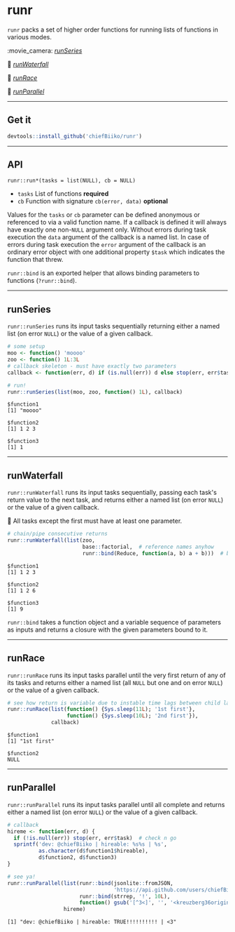runr
================

`runr` packs a set of higher order functions for running lists of functions in various modes.

:movie\_camera: *[runSeries](#runseries)*

:ocean: *[runWaterfall](#runwaterfall)*

:running: *[runRace](#runrace)*

:100: *[runParallel](#runparallel)*

------------------------------------------------------------------------

Get it
------

``` r
devtools::install_github('chiefBiiko/runr')
```

------------------------------------------------------------------------

API
---

`runr::run*(tasks = list(NULL), cb = NULL)`

-   `tasks` List of functions **required**
-   `cb` Function with signature `cb(error, data)` **optional**

Values for the `tasks` or `cb` parameter can be defined anonymous or referenced to via a valid function name. If a callback is defined it will always have exactly one non-`NULL` argument only. Without errors during task execution the `data` argument of the callback is a named list. In case of errors during task execution the `error` argument of the callback is an ordinary error object with one additional property `$task` which indicates the function that threw.

`runr::bind` is an exported helper that allows binding parameters to functions (`?runr::bind`).

------------------------------------------------------------------------

runSeries
---------

`runr::runSeries` runs its input tasks sequentially returning either a named list (on error `NULL`) or the value of a given callback.

``` r
# some setup
moo <- function() 'moooo'
zoo <- function() 1L:3L
# callback skeleton - must have exactly two parameters
callback <- function(err, d) if (is.null(err)) d else stop(err, err$task)

# run!
runr::runSeries(list(moo, zoo, function() 1L), callback)
```

    $function1
    [1] "moooo"

    $function2
    [1] 1 2 3

    $function3
    [1] 1

------------------------------------------------------------------------

runWaterfall
------------

`runr::runWaterfall` runs its input tasks sequentially, passing each task's return value to the next task, and returns either a named list (on error `NULL`) or the value of a given callback.

:ocean: All tasks except the first must have at least one parameter.

``` r
# chain/pipe consecutive returns
runr::runWaterfall(list(zoo,
                        base::factorial,  # reference names anyhow
                        runr::bind(Reduce, function(a, b) a + b)))  # binding params
```

    $function1
    [1] 1 2 3

    $function2
    [1] 1 2 6

    $function3
    [1] 9

`runr::bind` takes a function object and a variable sequence of parameters as inputs and returns a closure with the given parameters bound to it.

------------------------------------------------------------------------

runRace
-------

`runr::runRace` runs its input tasks parallel until the very first return of any of its tasks and returns either a named list (all `NULL` but one and on error `NULL`) or the value of a given callback.

``` r
# see how return is variable due to instable time lags between child launches
runr::runRace(list(function() {Sys.sleep(11L); '1st first'}, 
                   function() {Sys.sleep(10L); '2nd first'}), 
              callback)
```

    $function1
    [1] "1st first"

    $function2
    NULL

------------------------------------------------------------------------

runParallel
-----------

`runr::runParallel` runs its input tasks parallel until all complete and returns either a named list (on error `NULL`) or the value of a given callback.

``` r
# callback
hireme <- function(err, d) {
  if (!is.null(err)) stop(err, err$task)  # check n go
  sprintf('dev: @chiefBiiko | hireable: %s%s | %s',
          as.character(d$function1$hireable), 
          d$function2, d$function3)
}

# see ya!
runr::runParallel(list(runr::bind(jsonlite::fromJSON, 
                                  'https://api.github.com/users/chiefBiiko'), 
                       runr::bind(strrep, '!', 10L),
                       function() gsub('[^3<]', '', '<kreuzberg36original>')), 
                  hireme)
```

    [1] "dev: @chiefBiiko | hireable: TRUE!!!!!!!!!! | <3"
